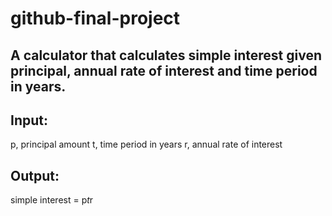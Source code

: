 # github-final-project

## A calculator that calculates simple interest given principal, annual rate of interest and time period in years.

## Input:
   p, principal amount
   t, time period in years
   r, annual rate of interest
   
## Output:
   simple interest = p*t*r
